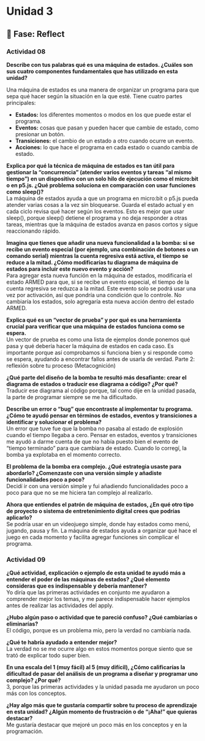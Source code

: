 # Unidad 3


## 🤔 Fase: Reflect

### Actividad 08

**Describe con tus palabras qué es una máquina de estados. ¿Cuáles son sus cuatro componentes fundamentales que has utilizado en esta unidad?**

Una máquina de estados es una manera de organizar un programa para que sepa qué hacer según la situación en la que esté. Tiene cuatro partes principales:  
* **Estados:** los diferentes momentos o modos en los que puede estar el programa.  
* **Eventos:** cosas que pasan y pueden hacer que cambie de estado, como presionar un botón.  
* **Transiciones:** el cambio de un estado a otro cuando ocurre un evento.  
* **Acciones:** lo que hace el programa en cada estado o cuando cambia de estado.  


**Explica por qué la técnica de máquina de estados es tan útil para gestionar la “concurrencia” (atender varios eventos y tareas “al mismo tiempo”) en un dispositivo con un solo hilo de ejecución como el micro:bit o en p5.js. ¿Qué problema soluciona en comparación con usar funciones como sleep()?**  
La máquina de estados ayuda a que un programa en micro:bit o p5.js pueda atender varias cosas a la vez sin bloquearse. Guarda el estado actual y en cada ciclo revisa qué hacer según los eventos. Esto es mejor que usar sleep(), porque sleep() detiene el programa y no deja responder a otras tareas, mientras que la máquina de estados avanza en pasos cortos y sigue reaccionando rápido.

**Imagina que tienes que añadir una nueva funcionalidad a la bomba: si se recibe un evento especial (por ejemplo, una combinación de botones o un comando serial) mientras la cuenta regresiva está activa, el tiempo se reduce a la mitad. ¿Cómo modificarías tu diagrama de máquina de estados para incluir este nuevo evento y acción?**  
Para agregar esta nueva función en la máquina de estados, modificaría el estado ARMED para que, si se recibe un evento especial, el tiempo de la cuenta regresiva se reduzca a la mitad. Este evento solo se podrá usar una vez por activación, así que pondría una condición que lo controle. No cambiaría los estados, solo agregaría esta nueva acción dentro del estado ARMED.

**Explica qué es un “vector de prueba” y por qué es una herramienta crucial para verificar que una máquina de estados funciona como se espera.**   
Un vector de prueba es como una lista de ejemplos donde ponemos qué pasa y qué debería hacer la máquina de estados en cada caso. Es importante porque así comprobamos si funciona bien y si responde como se espera, ayudando a encontrar fallos antes de usarla de verdad.
Parte 2: reflexión sobre tu proceso (Metacognición)

**¿Qué parte del diseño de la bomba te resultó más desafiante: crear el diagrama de estados o traducir ese diagrama a código? ¿Por qué?**  
Traducir ese diagrama al código porque, tal como dije en la unidad pasada, la parte de programar siempre se me ha dificultado.

**Describe un error o “bug” que encontraste al implementar tu programa. ¿Cómo te ayudó pensar en términos de estados, eventos y transiciones a identificar y solucionar el problema?**  
Un error que tuve fue que la bomba no pasaba al estado de explosión cuando el tiempo llegaba a cero. Pensar en estados, eventos y transiciones me ayudó a darme cuenta de que no había puesto bien el evento de “tiempo terminado” para que cambiara de estado. Cuando lo corregí, la bomba ya explotaba en el momento correcto.

**El problema de la bomba era complejo. ¿Qué estrategia usaste para abordarlo? ¿Comenzaste con una versión simple y añadiste funcionalidades poco a poco?**   
Decidí ir con una versión simple y fui añadiendo funcionalidades poco a poco para que no se me hiciera tan complejo al realizarlo.

**Ahora que entiendes el patrón de máquina de estados, ¿En qué otro tipo de proyecto o sistema de entretenimiento digital crees que podrías aplicarlo?**  
Se podría usar en un videojuego simple, donde hay estados como menú, jugando, pausa y fin. La máquina de estados ayuda a organizar qué hace el juego en cada momento y facilita agregar funciones sin complicar el programa.

### Actividad 09  

**¿Qué actividad, explicación o ejemplo de esta unidad te ayudó más a entender el poder de las máquinas de estados? ¿Qué elemento consideras que es indispensable y debería mantener?**  
Yo diría que las primeras actividades en conjunto me ayudaron a comprender mejor los temas, y me parece indispensable hacer ejemplos antes de realizar las actividades del apply.

**¿Hubo algún paso o actividad que te pareció confuso? ¿Qué cambiarías o eliminarías?**   
El código, porque es un problema mío, pero la verdad no cambiaría nada.

**¿Qué te habría ayudado a entender mejor?**   
La verdad no se me ocurre algo en estos momentos porque siento que se trató de explicar todo super bien.

**En una escala del 1 (muy fácil) al 5 (muy difícil), ¿Cómo calificarías la dificultad de pasar del análisis de un programa a diseñar y programar uno complejo? ¿Por qué?**   
3, porque las primeras actividades y la unidad pasada me ayudaron un poco más con los conceptos.

**¿Hay algo más que te gustaría compartir sobre tu proceso de aprendizaje en esta unidad? ¿Algún momento de frustración o de “¡Aha!” que quieras destacar?**  
Me gustaría destacar que mejoré un poco más en los conceptos y en la programación.


